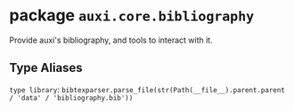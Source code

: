 # package `auxi.core.bibliography`

Provide auxi's bibliography, and tools to interact with it.

## Type Aliases

`type library`: `bibtexparser.parse_file(str(Path(__file__).parent.parent / 'data' / 'bibliography.bib'))`
